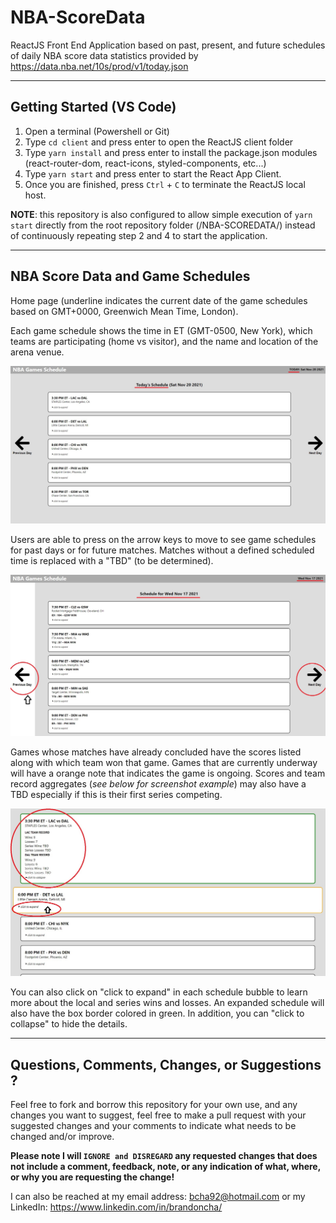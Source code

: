 # NBA-ScoreData
ReactJS Front End Application based on past, present, and future schedules of daily NBA score data statistics provided by https://data.nba.net/10s/prod/v1/today.json

---
## Getting Started (VS Code)
1. Open a terminal (Powershell or Git)
2. Type `cd client` and press enter to open the ReactJS client folder
3. Type `yarn install` and press enter to install the package.json modules (react-router-dom, react-icons, styled-components, etc...)
4. Type `yarn start` and press enter to start the React App Client.
5. Once you are finished, press `Ctrl` + `C` to terminate the ReactJS local host.

**NOTE**: this repository is also configured to allow simple execution of `yarn start` directly from the root repository folder (/NBA-SCOREDATA/) instead of continuously repeating step 2 and 4 to start the application.

---
## NBA Score Data and Game Schedules

Home page (underline indicates the current date of the game schedules based on GMT+0000, Greenwich Mean Time, London).

Each game schedule shows the time in ET (GMT-0500, New York), which teams are participating (home vs visitor), and the name and location of the arena venue.

<img src="screenshots/nba1.JPG" />

Users are able to press on the arrow keys to move to see game schedules for past days or for future matches. Matches without a defined scheduled time is replaced with a "TBD" (to be determined).

<img src="screenshots/nba2.JPG" />

Games whose matches have already concluded have the scores listed along with which team won that game. Games that are currently underway will have a orange note that indicates the game is ongoing. Scores and team record aggregates (*see below for screenshot example*) may also have a TBD especially if this is their first series competing.

<img src="screenshots/nba3.JPG" />

You can also click on "click to expand" in each schedule bubble to learn more about the local and series wins and losses. An expanded schedule will also have the box border colored in green. In addition, you can "click to collapse" to hide the details.

---
## Questions, Comments, Changes, or Suggestions ?

Feel free to fork and borrow this repository for your own use, and any changes you want to suggest, feel free to make a pull request with your suggested changes and your comments to indicate what needs to be changed and/or improve.

**Please note I will `IGNORE and DISREGARD` any requested changes that does not include a comment, feedback, note, or any indication of what, where, or why you are requesting the change!**

I can also be reached at my email address: bcha92@hotmail.com or my LinkedIn: https://www.linkedin.com/in/brandoncha/